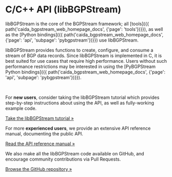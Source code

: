 C/C++ API (libBGPStream)
====================

libBGPStream is the core of the BGPStream framework; all
[tools]({{ path('caida_bgpstream_web_homepage_docs', {'page': 'tools'})}}),
as well as the
[Python bindings]({{ path('caida_bgpstream_web_homepage_docs', {'page': 'api', 'subpage': 'pybgpstream'})}})
use libBGPStream.

libBGPStream provides functions to create, configure, and consume a stream of
BGP data records. Since libBGPStream is implemented in C, it is best suited for
use cases that require high performance. Users without such performance
restrictions may be interested in using the
[PyBGPStream Python bindings]({{ path('caida_bgpstream_web_homepage_docs', {'page': 'api', 'subpage': 'pybgpstream'})}}).

<br>
<div class="row">
<div class="col-md-4">
<p>
For <b>new users</b>, consider taking the libBGPStream tutorial which provides
step-by-step instructions about using the API, as well as fully-working example
code.
</p>
<a href="{{ path('caida_bgpstream_web_homepage_docs', {'page': 'tutorials', 'subpage': 'libbgpstream'})}}"
    class="btn btn-primary btn-md">
    Take the libBGPStream tutorial &raquo;
</a>
</div>
<div class="col-md-4">
<p>
For more <b>experienced users</b>, we provide an extensive API reference manual,
documenting the public API.
</p>
<a href="{{ path('caida_bgpstream_web_homepage_docs_api', {'project': 'libbgpstream', 'file': 'bgpstream.h.html'})}}"
    class="btn btn-primary btn-md">
    Read the API reference manual &raquo;
</a>
</div>
<div class="col-md-4">
<p>
We also make all the libBGPStream code available on GitHub, and encourage
community contributions via Pull Requests.
</p>
<a href="https://github.com/caida/libbgpstream" target="_blank"
    class="btn btn-primary btn-md">
    Browse the GitHub repository &raquo;
</a>
</div>
</div>
